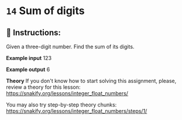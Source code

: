 # `14` Sum of digits

## 📝 Instructions:

Given a three-digit number. Find the sum of its digits.

**Example input**
123

**Example output**
6

**Theory**
If you don't know how to start solving this assignment, please, review a theory for this lesson:
https://snakify.org/lessons/integer_float_numbers/

You may also try step-by-step theory chunks:
https://snakify.org/lessons/integer_float_numbers/steps/1/
